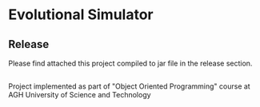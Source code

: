 # Evolutional Simulator

## Release
Please find attached this project compiled to jar file in the release section.

##
Project implemented as part of "Object Oriented Programming" course at AGH University of Science and Technology

